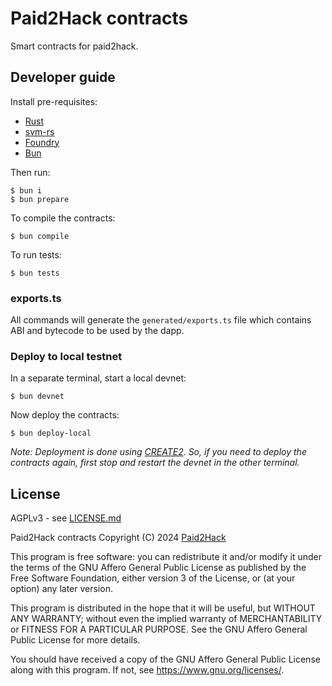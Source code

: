 # Paid2Hack contracts

Smart contracts for paid2hack.

## Developer guide

Install pre-requisites:

* [Rust](https://www.rust-lang.org/tools/install)
* [svm-rs](https://github.com/alloy-rs/svm-rs)
* [Foundry](https://book.getfoundry.sh/)
* [Bun](https://bun.sh/)

Then run:

```shell
$ bun i
$ bun prepare
```

To compile the contracts:

```shell
$ bun compile
```

To run tests:

```
$ bun tests
```

### exports.ts

All commands will generate the `generated/exports.ts` file which contains ABI and bytecode to be used by the dapp.

### Deploy to local testnet

In a separate terminal, start a local devnet:

```shell
$ bun devnet
```

Now deploy the contracts:

```shell
$ bun deploy-local
```

_Note: Deployment is done using [CREATE2](). So, if you need to deploy the contracts again, first stop and restart the devnet in the other terminal._

## License

AGPLv3 - see [LICENSE.md](LICENSE.md)

Paid2Hack contracts
Copyright (C) 2024  [Paid2Hack](https://github.com/paid2hack)

This program is free software: you can redistribute it and/or modify
it under the terms of the GNU Affero General Public License as
published by the Free Software Foundation, either version 3 of the
License, or (at your option) any later version.

This program is distributed in the hope that it will be useful,
but WITHOUT ANY WARRANTY; without even the implied warranty of
MERCHANTABILITY or FITNESS FOR A PARTICULAR PURPOSE.  See the
GNU Affero General Public License for more details.

You should have received a copy of the GNU Affero General Public License
along with this program.  If not, see <https://www.gnu.org/licenses/>.
